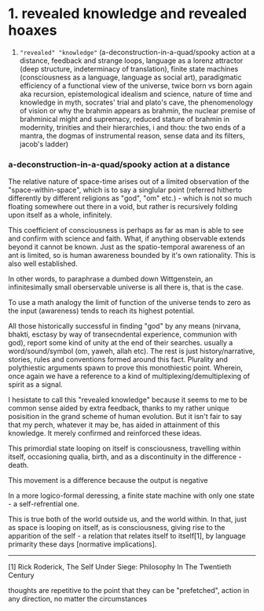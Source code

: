 # 1. revealed knowledge and revealed hoaxes

1. `"revealed" "knowledge"` (a-deconstruction-in-a-quad/spooky action at a distance, feedback and strange loops, language as a lorenz attractor (deep structure, indeterminacy of translation), finite state machines (consciousness as a language, language as social art), paradigmatic efficiency of a functional view of the universe, twice born vs born again aka recursion,  epistemological idealism and science, nature of time and knowledge in myth, socrates' trial and plato's cave, the phenomenology of vision or why the brahmin appears as brahmin, the nuclear premise of brahminical might and supremacy, reduced stature of brahmin in modernity, trinities and their hierarchies, i and thou: the two ends of a mantra, the dogmas of instrumental reason, sense data and its filters, jacob's ladder)


### a-deconstruction-in-a-quad/spooky action at a distance

The relative nature of space-time arises out of a limited observation of the "space-within-space", which is to say a singlular point (referred hitherto differently by different religions as "god", "om" etc.) - which is not so much floating somewhere out there in a void, but rather is recursively folding upon itself as a whole, infinitely. 

This coefficient of consciousness is perhaps as far as man is able to see and confirm with science and faith. What, if anything observable extends beyond it cannot be known. Just as the spatio-temporal awareness of an ant is limited, so is human awareness bounded by it's own rationality. This is also well established.

In other words, to paraphrase a dumbed down Wittgenstein, an infinitesimally small oberservable universe is all there is, that is the case. 

To use a math analogy the limit of function of the universe tends to zero as the input (awareness) tends to reach its highest potential.

All those historically successful in finding "god" by any means (nirvana, bhakti, esctasy by way of transecndental experience, communion with god), report some kind of unity at the end of their searches. usually a word/sound/symbol (om, yaweh, allah etc). The rest is just history/narrative, stories, rules and conventions formed around this fact. Plurality and polythiestic arguments spawn to prove this monothiestic point. Wherein, once again we have a reference to a kind of multiplexing/demultiplexing of spirit as a signal.

I hesistate to call this "revealed knowledge" because it seems to  me to be common sense aided by extra feedback, thanks to my rather unique posisition in the grand scheme of human evolution. But it isn't fair to say that my perch, whatever it may be, has aided in attainment of this knowledge. It merely confirmed and reinforced these ideas.

This primordial state looping on itself is consciousness, travelling within itself, occasioning qualia, birth, and as a discontinuity in the difference - death.

This movement is a difference because the output is negative

In a more logico-formal deressing, a finite state machine with only one state - a self-refrential one.

This is true both of the world outside us, and the world within. In that, just as space is looping on itself, as is consciousness, giving rise to the apparition of the self - a relation that relates itself to itself[1], by language primarity these days [normative implications].



----

[1] Rick Roderick, The Self Under Siege: Philosophy In The Twentieth Century



thoughts are repetitive to the point that they can be "prefetched", action in any direction, no matter the circumstances 